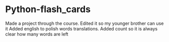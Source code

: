 # Python-flash_cards
Made a project through the course. Edited it so my younger brother can use it
Added english to polish words translations. Added count so it is always clear how many words are left

